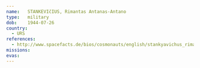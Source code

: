 ```yaml
---
name:	STANKEVIčIUS, Rimantas Antanas-Antano 
type:	military
dob:	1944-07-26
country:
  - URS
references:
  - http://www.spacefacts.de/bios/cosmonauts/english/stankyavichus_rimantas.htm
missions:
evas:
---
```

